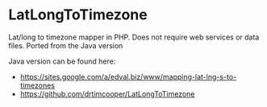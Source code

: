 # LatLongToTimezone
Lat/long to timezone mapper in PHP. Does not require web services or data files. Ported from the Java version

Java version can be found here:
 * https://sites.google.com/a/edval.biz/www/mapping-lat-lng-s-to-timezones
 * https://github.com/drtimcooper/LatLongToTimezone
